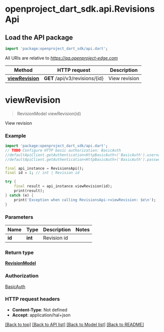 # openproject_dart_sdk.api.RevisionsApi

## Load the API package
```dart
import 'package:openproject_dart_sdk/api.dart';
```

All URIs are relative to *https://qa.openproject-edge.com*

Method | HTTP request | Description
------------- | ------------- | -------------
[**viewRevision**](RevisionsApi.md#viewrevision) | **GET** /api/v3/revisions/{id} | View revision


# **viewRevision**
> RevisionModel viewRevision(id)

View revision



### Example
```dart
import 'package:openproject_dart_sdk/api.dart';
// TODO Configure HTTP basic authorization: BasicAuth
//defaultApiClient.getAuthentication<HttpBasicAuth>('BasicAuth').username = 'YOUR_USERNAME'
//defaultApiClient.getAuthentication<HttpBasicAuth>('BasicAuth').password = 'YOUR_PASSWORD';

final api_instance = RevisionsApi();
final id = 1; // int | Revision id

try {
    final result = api_instance.viewRevision(id);
    print(result);
} catch (e) {
    print('Exception when calling RevisionsApi->viewRevision: $e\n');
}
```

### Parameters

Name | Type | Description  | Notes
------------- | ------------- | ------------- | -------------
 **id** | **int**| Revision id | 

### Return type

[**RevisionModel**](RevisionModel.md)

### Authorization

[BasicAuth](../README.md#BasicAuth)

### HTTP request headers

 - **Content-Type**: Not defined
 - **Accept**: application/hal+json

[[Back to top]](#) [[Back to API list]](../README.md#documentation-for-api-endpoints) [[Back to Model list]](../README.md#documentation-for-models) [[Back to README]](../README.md)

